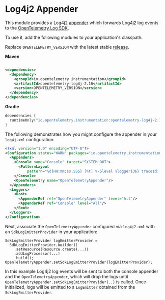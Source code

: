 # Log4j2 Appender

This module provides a Log4j2 [appender](https://logging.apache.org/log4j/2.x/manual/appenders.html)
which forwards Log4j2 log events to the
[OpenTelemetry Log SDK](https://github.com/open-telemetry/opentelemetry-java/tree/main/sdk/logs).

To use it, add the following modules to your application's classpath.

Replace `OPENTELEMETRY_VERSION` with the latest
stable [release](https://search.maven.org/search?q=g:io.opentelemetry.instrumentation).

**Maven**

```xml

<dependencies>
  <dependency>
    <groupId>io.opentelemetry.instrumentation</groupId>
    <artifactId>opentelemetry-log4j-2.16</artifactId>
    <version>OPENTELEMETRY_VERSION</version>
  </dependency>
</dependencies>
```

**Gradle**

```kotlin
dependencies {
  runtimeOnly("io.opentelemetry.instrumentation:opentelemetry-log4j-2.16:OPENTELEMETRY_VERSION")
}
```

The following demonstrates how you might configure the appender in your `log4j.xml` configuration:

```xml
<?xml version="1.0" encoding="UTF-8"?>
<Configuration status="WARN" packages="io.opentelemetry.instrumentation.log4j.v2_16">
  <Appenders>
    <Console name="Console" target="SYSTEM_OUT">
      <PatternLayout
          pattern="%d{HH:mm:ss.SSS} [%t] %-5level %logger{36} traceId: %X{trace_id} spanId: %X{span_id} flags: %X{trace_flags} - %msg%n"/>
    </Console>
    <OpenTelemetry name="OpenTelemetryAppender"/>
  </Appenders>
  <Loggers>
    <Root>
      <AppenderRef ref="OpenTelemetryAppender" level="All"/>
      <AppenderRef ref="Console" level="All"/>
    </Root>
  </Loggers>
</Configuration>
```

Next, associate the `OpenTelemetryAppender` configured via `log4j2.xml` with
an `SdkLogEmitterProvider` in your application:

```
SdkLogEmitterProvider logEmitterProvider =
  SdkLogEmitterProvider.builder()
    .setResource(Resource.create(...))
    .addLogProcessor(...)
    .build();
OpenTelemetryAppender.setSdkLogEmitterProvider(logEmitterProvider);
```

In this example Log4j2 log events will be sent to both the console appender and
the `OpenTelemetryAppender`, which will drop the logs until
`OpenTelemetryAppender.setSdkLogEmitterProvider(..)` is called. Once initialized, logs will be
emitted to a `LogEmitter` obtained from the `SdkLogEmitterProvider`.
